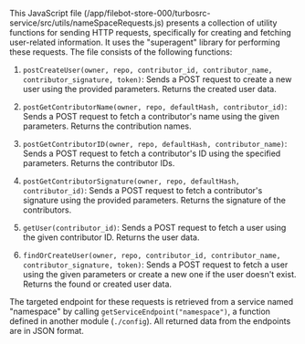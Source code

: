 This JavaScript file (/app/filebot-store-000/turbosrc-service/src/utils/nameSpaceRequests.js) presents a collection of utility functions for sending HTTP requests, specifically for creating and fetching user-related information. It uses the "superagent" library for performing these requests. The file consists of the following functions:

1. `postCreateUser(owner, repo, contributor_id, contributor_name, contributor_signature, token)`: Sends a POST request to create a new user using the provided parameters. Returns the created user data.

2. `postGetContributorName(owner, repo, defaultHash, contributor_id)`: Sends a POST request to fetch a contributor's name using the given parameters. Returns the contribution names.

3. `postGetContributorID(owner, repo, defaultHash, contributor_name)`: Sends a POST request to fetch a contributor's ID using the specified parameters. Returns the contributor IDs.

4. `postGetContributorSignature(owner, repo, defaultHash, contributor_id)`: Sends a POST request to fetch a contributor's signature using the provided parameters. Returns the signature of the contributors.

5. `getUser(contributor_id)`: Sends a POST request to fetch a user using the given contributor ID. Returns the user data.

6. `findOrCreateUser(owner, repo, contributor_id, contributor_name, contributor_signature, token)`: Sends a POST request to fetch a user using the given parameters or create a new one if the user doesn't exist. Returns the found or created user data.

The targeted endpoint for these requests is retrieved from a service named "namespace" by calling `getServiceEndpoint("namespace")`, a function defined in another module (`./config`). All returned data from the endpoints are in JSON format.